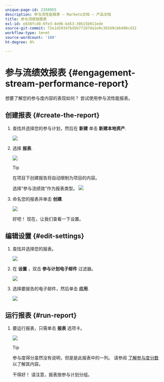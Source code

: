 ```yaml
---
unique-page-id: 2359955
description: 参与流性能报表 — Marketo文档 — 产品文档
title: 参与流绩效报表
exl-id: e838fcd8-0fe3-4e96-b453-30b15b911ede
source-git-commit: 72e1d29347bd5b77107da1e9c30169cb6490c432
workflow-type: tm+mt
source-wordcount: '160'
ht-degree: 0%

---
```


# 参与流绩效报表 {#engagement-stream-performance-report}

想要了解您的参与度内容的表现如何？ 尝试使用参与流性能报表。

## 创建报表 {#create-the-report}

1. 查找并选择您的参与计划，然后在 **新建** 单击 **新建本地资产**.

   ![](assets/localassetnutring.jpg)

1. 选择 **报表**.

   ![](assets/image2014-9-15-18-3a23-3a59.png)

   >[!TIP]
   >
   >在项目下创建报告将自动限制为项目的内容。

   选择“参与流绩效”作为报表类型。
   ![](assets/engagementreportchoose.png)

1. 命名您的报表并单击 **创建**.

   ![](assets/image2014-9-15-18-3a24-3a23.png)

   好吧！ 现在，让我们查看一下设置。

## 编辑设置 {#edit-settings}

1. 查找并选择您的报表。

   ![](assets/engagementperformancereport.jpg)

1. 在 **设置** ，双击 **参与计划电子邮件** 过滤器。

   ![](assets/image2014-9-15-18-3a25-3a4.png)

1. 选择要报告的电子邮件，然后单击 **应用**.

   ![](assets/engagementfilter.jpg)

## 运行报表 {#run-report}

1. 要运行报表，只需单击 **报表** 选项卡。

   ![](assets/image2014-9-15-18-3a25-3a15.png)

   >[!TIP]
   >
   >参与度得分虽然没有说明，但是是此报表中的一列。 请参阅 [了解参与度分数](/help/marketo/product-docs/email-marketing/drip-nurturing/reports-and-notifications/understanding-the-engagement-score.md) 以了解其内容。

   干得好！ 请注意，报表按参与计划分组。
